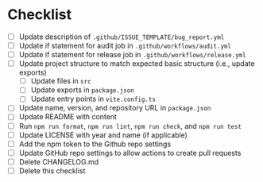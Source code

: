 # Checklist

- [ ] Update description of `.github/ISSUE_TEMPLATE/bug_report.yml`
- [ ] Update if statement for audit job in `.github/workflows/audit.yml`
- [ ] Update if statement for release job in `.github/workflows/release.yml`
- [ ] Update project structure to match expected basic structure (i.e., update exports)
  - [ ] Update files in `src`
  - [ ] Update exports in `package.json`
  - [ ] Update entry points in `vite.config.ts`
- [ ] Update name, version, and repository URL in `package.json`
- [ ] Update README with content
- [ ] Run `npm run format`, `npm run lint`, `npm run check`, and `npm run test`
- [ ] Update LICENSE with year and name (if applicable)
- [ ] Add the npm token to the Github repo settings
- [ ] Update GitHub repo settings to allow actions to create pull requests
- [ ] Delete CHANGELOG.md
- [ ] Delete this checklist
